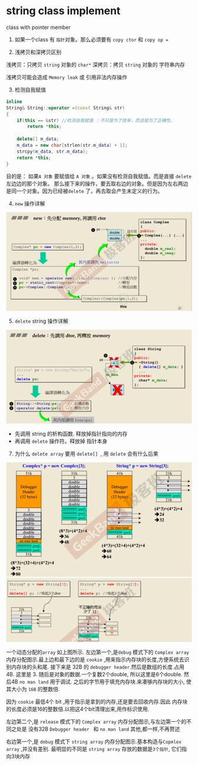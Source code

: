 # string class implement 

class with pointer member 


1. 如果一个class 有 `指针`对象。那么必须要有 
`copy ctor` 和 `copy op =`



2. 浅拷贝和深拷贝区别

浅拷贝：只拷贝 `string` 对象的 `char*`
深拷贝：拷贝 `string` 对象的 字符串内存 

浅拷贝可能会造成 `Memory leak` 或 引用非法内存操作  

3. 检测自我赋值

```cpp
inline 
String& String::operator =(const String& str)
{
    if(this == &str) //检测自我赋值 ：不只是为了效率，而且是为了正确性。 
        return *this;

    delete[] m_data;
    m_data = new char[strlen(str.m_data) + 1];
    strcpy(m_data, str.m_data);
    return *this;  
}
``` 

目的是： 如果`A 对象` 要赋值给 `A 对象` 。如果没有检测自我赋值。而是直接 `delete` 左边边的那个对象。 那么接下来的操作，要去取右边的对象。但是因为左右两边是同一个对象。因为已经被`delete` 了，再去取会产生未定义的行为。 

 
4. `new` 操作详解 


![](images/newImpl.png)

5. `delete` string 操作详解 

![](images/deleteImpl.png)

- 先调用 string 的析构函数. 释放掉指针指向的内存 
- 再调用 `delete` 操作符。释放掉 指针本身 

7. 为什么 `delete array` 要用 `delete[] `, 用 `delete` 会有什么后果 

![](images/arrayMemoryMap.png)
![](images/whyDelete[].png)

一个动态分配的`array` 如上图所示. 
左边第一个,是`debug` 模式下的 `Complex array` 内存分配图示.最上边和最下边的是 `cookie` ,用来指示内存块的长度,方便系统去识别内存块的头和尾. 接下来是 32B 的 `debugger header`.然后是数组的长度.占用4B. 这里是 3. 随后是对象的数据.一个复数2个double, 所以这里是6个double. 然后4B `no man land` 用于调试. 之后的字节用于填充内存块.来凑够内存块的大小, 使其大小为 `16B` 的整数倍.

因为 `cookie` 最低4个 bit ,用于指示是拿到的内存,还是要去回收内存.因此 内存块的长度必须是16的整数倍.以把这4个bit清理出来,用作标识使用. 

左边第二个,是 `release` 模式下的 `Complex array` 内存分配图示,与左边第一个的不同之处是 没有32B `Debugger header ` 和 `no man land` 其他,都一样,不再赘述 

右边第一个,是 `debug` 模式下 `string array` 内存分配图示.基本构造与`Copmlex array` ,并没有差别. 最明显的不同是 `string array` 存放的数据是`3个指针`, 它们指向3块内存 



